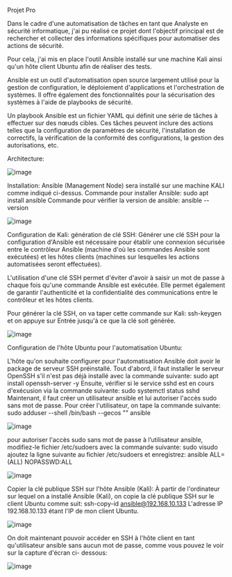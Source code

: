 Projet Pro

Dans le cadre d'une automatisation de tâches en tant que Analyste en sécurité informatique, j'ai pu réalisé ce projet dont l'objectif principal est de rechercher et collecter des informations spécifiques pour automatiser des actions de sécurité. 

Pour cela, j'ai mis en place l'outil Ansible installé sur une machine Kali ainsi qu'un hôte client Ubuntu afin de réaliser des tests.

Ansible est un outil d'automatisation open source largement utilisé pour la gestion de configuration, le déploiement d'applications et l'orchestration de systèmes. Il offre également des fonctionnalités pour la sécurisation des systèmes à l'aide de playbooks de sécurité.

Un playbook Ansible est un fichier YAML qui définit une série de tâches à effectuer sur des nœuds cibles. Ces tâches peuvent inclure des actions telles que la configuration de paramètres de sécurité, l'installation de correctifs, la vérification de la conformité des configurations, la gestion des autorisations, etc.

Architecture:

![image](https://github.com/ismahane92/Projet-Pro/assets/134289075/a6a7420d-4bf0-4533-bcde-7a5d6945b3fe)

Installation:
 Ansible (Management Node) sera installé sur une machine KALI comme indiqué ci-dessus. 
 Commande pour installer Ansible: sudo apt install ansible 
 Commande pour vérifier la version de ansible: ansible --version
 
 ![image](https://github.com/ismahane92/Projet-Pro/assets/134289075/ef9039fd-2549-4bb2-9734-948e7ebc91fc)
 
Configuration de Kali:
 génération de clé SSH:
 Générer une clé SSH pour la configuration d'Ansible est nécessaire pour établir une connexion sécurisée entre le contrôleur Ansible (machine d'où les commandes Ansible 
 sont exécutées) et les hôtes clients (machines sur lesquelles les actions automatisées seront effectuées).

 L'utilisation d'une clé SSH permet d'éviter d'avoir à saisir un mot de passe à chaque fois qu'une commande Ansible est exécutée. Elle permet également de garantir
 l'authenticité et la confidentialité des communications entre le contrôleur et les hôtes clients.
 
 Pour générer la clé SSH, on va taper cette commande sur Kali: ssh-keygen et on appuye sur Entrée jusqu'à ce que la clé soit générée.
 
 ![image](https://github.com/ismahane92/Projet-Pro/assets/134289075/9f23f1da-3683-4f34-89b9-97fe9db8e908)
 
 
Configuration de l'hôte Ubuntu pour l'automatisation Ubuntu:

 L'hôte qu'on souhaite configurer pour l'automatisation Ansible doit avoir le package de serveur SSH préinstallé.
 Tout d'abord, il faut installer le serveur OpenSSH s'il n'est pas déjà installé avec la commande suivante: sudo apt install openssh-server -y
 Ensuite, vérifier si le service sshd est en cours d'exécusion via la commande suivante: sudo systemctl status sshd
 Maintenant, il faut créer un utilisateur ansible et lui autoriser l'accès sudo sans mot de passe.
 Pour créer l'utilisateur, on tape la commande suivante: sudo adduser --shell /bin/bash --gecos "" ansible
 
 ![image](https://github.com/ismahane92/Projet-Pro/assets/134289075/2220fe1d-6948-4ec1-a38b-5d53a19bcb02)
 
 pour autoriser l'accès sudo sans mot de passe à l’utilisateur ansible, modifiez-le fichier /etc/sudoers avec la commande suivante: sudo visudo
 ajoutez la ligne suivante au fichier /etc/sudoers et enregistrez: ansible ALL=(ALL) NOPASSWD:ALL
 
 ![image](https://github.com/ismahane92/Projet-Pro/assets/134289075/76b4b42f-470c-4b1d-b690-193bb48f23b7)
 
 Copier la clé publique SSH sur l'hôte Ansible (Kali):
 À partir de l'ordinateur sur lequel on a installé Ansible (Kali), on copie la clé publique SSH sur le client Ubuntu comme suit: ssh-copy-id ansible@192.168.10.133 L'adresse IP 192.168.10.133 étant l'IP de mon client Ubuntu.
 
 ![image](https://github.com/ismahane92/Projet-Pro/assets/134289075/89df2a4e-e9f5-40cc-9613-51ac0b724c0f)
 
 On doit maintenant pouvoir accéder en SSH à l'hôte client en tant qu'utilisateur ansible sans aucun mot de passe, comme vous pouvez le voir sur la capture d'écran ci-    dessous:
 
 ![image](https://github.com/ismahane92/Projet-Pro/assets/134289075/874b5a05-4b88-4605-b114-a50706f500a8)
 
 


 




